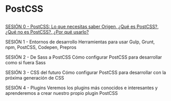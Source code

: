 # PostCSS
## 

[SESIÓN 0 - PostCSS: Lo que necesitas saber
Origen, ¿Qué es PostCSS?, ¿Qué no es PostCSS?, ¿Por qué usarlo?](https://github.com/EscuelaIt/PostCSS-2016/blob/master/Sesion0/PostCSS.%20Sesi%C3%B3n%200.pdf)

SESIÓN 1 - Entornos de desarrollo
Herramientas para usar Gulp, Grunt, npm, PostCSS, Codepen, Prepros


SESIÓN 2 - De Sass a PostCSS
Cómo configurar PostCSS para desarrollar como si fuera Sass


SESIÓN 3 - CSS del futuro
Cómo configurar PostCSS para desarrollar con la próxima generación de CSS


SESIÓN 4 - Plugins
Veremos los plugins más conocidos e interesantes y aprenderemos a crear nuestro propio plugin PostCSS